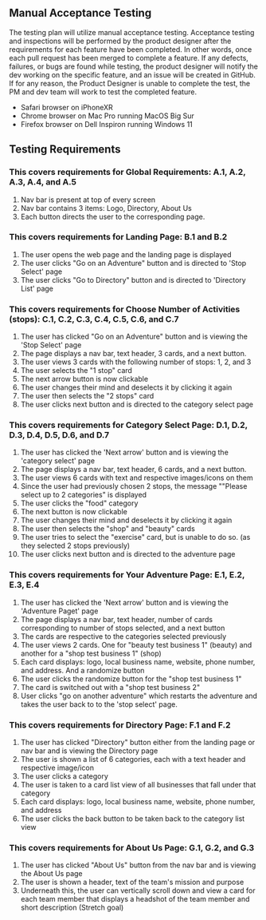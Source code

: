 ## Manual Acceptance Testing

The testing plan will utilize manual acceptance testing. Acceptance testing and inspections will be performed by the product designer after the requirements for each feature have been completed. In other words, once each pull request has been merged to complete a feature. If any defects, failures, or bugs are found while testing, the product designer will notify the dev working on the specific feature, and an issue will be created in GitHub. If for any reason, the Product Designer is unable to complete the test, the PM and dev team will work to test the completed feature.

- Safari browser on iPhoneXR
- Chrome browser on Mac Pro running MacOS Big Sur
- Firefox browser on Dell Inspiron running Windows 11

## Testing Requirements

### This covers requirements for Global Requirements: A.1, A.2, A.3, A.4, and A.5

1. Nav bar is present at top of every screen
2. Nav bar contains 3 items: Logo, Directory, About Us
3. Each button directs the user to the corresponding page.

### This covers requirements for Landing Page: B.1 and B.2

1. The user opens the web page and the landing page is displayed
2. The user clicks &quot;Go on an Adventure&quot; button and is directed to &#39;Stop Select&#39; page
3. The user clicks &quot;Go to Directory&quot; button and is directed to &#39;Directory List&#39; page

### This covers requirements for Choose Number of Activities (stops): C.1, C.2, C.3, C.4, C.5, C.6, and C.7

1. The user has clicked &quot;Go on an Adventure&quot; button and is viewing the &#39;Stop Select&#39; page
2. The page displays a nav bar, text header, 3 cards, and a next button.
3. The user views 3 cards with the following number of stops: 1, 2, and 3
4. The user selects the &quot;1 stop&quot; card
5. The next arrow button is now clickable
6. The user changes their mind and deselects it by clicking it again
7. The user then selects the &quot;2 stops&quot; card
8. The user clicks next button and is directed to the category select page

### This covers requirements for Category Select Page: D.1, D.2, D.3, D.4, D.5, D.6, and D.7

1. The user has clicked the &#39;Next arrow&#39; button and is viewing the &#39;category select&#39; page
2. The page displays a nav bar, text header, 6 cards, and a next button.
3. The user views 6 cards with text and respective images/icons on them
4. Since the user had previously chosen 2 stops, the message &quot;&quot;Please select up to 2 categories&quot; is displayed
5. The user clicks the &quot;food&quot; category
6. The next button is now clickable
7. The user changes their mind and deselects it by clicking it again
8. The user then selects the &quot;shop&quot; and &quot;beauty&quot; cards
9. The user tries to select the &quot;exercise&quot; card, but is unable to do so. (as they selected 2 stops previously)
10. The user clicks next button and is directed to the adventure page

### This covers requirements for Your Adventure Page: E.1, E.2, E.3, E.4

1. The user has clicked the &#39;Next arrow&#39; button and is viewing the &#39;Adventure Paget&#39; page
2. The page displays a nav bar, text header, number of cards corresponding to number of stops selected, and a next button
3. The cards are respective to the categories selected previously
4. The user views 2 cards. One for &quot;beauty test business 1&quot; (beauty) and another for a &quot;shop test business 1&quot; (shop)
5. Each card displays: logo, local business name, website, phone number, and address. And a randomize button
6. The user clicks the randomize button for the &quot;shop test business 1&quot;
7. The card is switched out with a &quot;shop test business 2&quot;
8. User clicks &quot;go on another adventure&quot; which restarts the adventure and takes the user back to to the &#39;stop select&#39; page.

### This covers requirements for Directory Page: F.1 and F.2

1. The user has clicked &quot;Directory&quot; button either from the landing page or nav bar and is viewing the Directory page
2. The user is shown a list of 6 categories, each with a text header and respective image/icon
3. The user clicks a category
4. The user is taken to a card list view of all businesses that fall under that category
5. Each card displays: logo, local business name, website, phone number, and address
6. The user clicks the back button to be taken back to the category list view

### This covers requirements for About Us Page: G.1, G.2, and G.3

1. The user has clicked &quot;About Us&quot; button from the nav bar and is viewing the About Us page
2. The user is shown a header, text of the team&#39;s mission and purpose
3. Underneath this, the user can vertically scroll down and view a card for each team member that displays a headshot of the team member and short description (Stretch goal)
